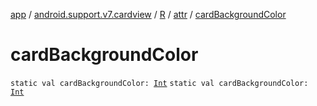 [app](../../../index.md) / [android.support.v7.cardview](../../index.md) / [R](../index.md) / [attr](index.md) / [cardBackgroundColor](./card-background-color.md)

# cardBackgroundColor

`static val cardBackgroundColor: `[`Int`](https://kotlinlang.org/api/latest/jvm/stdlib/kotlin/-int/index.html)
`static val cardBackgroundColor: `[`Int`](https://kotlinlang.org/api/latest/jvm/stdlib/kotlin/-int/index.html)